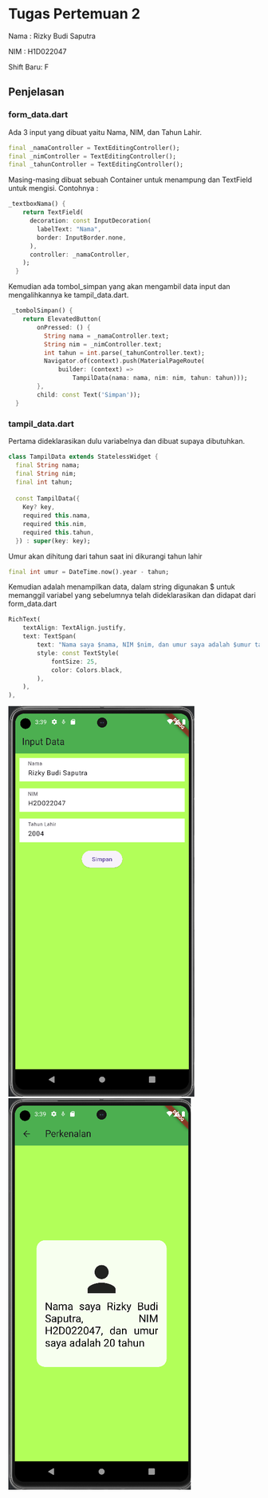# Tugas Pertemuan 2

Nama : Rizky Budi Saputra

NIM : H1D022047

Shift Baru: F

## Penjelasan

### form_data.dart

Ada 3 input yang dibuat yaitu Nama, NIM, dan Tahun Lahir.

```dart
final _namaController = TextEditingController();
final _nimController = TextEditingController();
final _tahunController = TextEditingController();
```

Masing-masing dibuat sebuah Container untuk menampung dan TextField untuk mengisi. Contohnya :

```dart
_textboxNama() {
    return TextField(
      decoration: const InputDecoration(
        labelText: "Nama",
        border: InputBorder.none,
      ),
      controller: _namaController,
    );
  }
```

Kemudian ada tombol_simpan yang akan mengambil data input dan mengalihkannya ke tampil_data.dart.
```dart
 _tombolSimpan() {
    return ElevatedButton(
        onPressed: () {
          String nama = _namaController.text;
          String nim = _nimController.text;
          int tahun = int.parse(_tahunController.text);
          Navigator.of(context).push(MaterialPageRoute(
              builder: (context) =>
                  TampilData(nama: nama, nim: nim, tahun: tahun)));
        },
        child: const Text('Simpan'));
  }
```
### tampil_data.dart

Pertama dideklarasikan dulu variabelnya dan dibuat supaya dibutuhkan.
```dart
class TampilData extends StatelessWidget {
  final String nama;
  final String nim;
  final int tahun;

  const TampilData({
    Key? key,
    required this.nama,
    required this.nim,
    required this.tahun,
  }) : super(key: key);
```
Umur akan dihitung dari tahun saat ini dikurangi tahun lahir
```dart
final int umur = DateTime.now().year - tahun;
```
Kemudian adalah menampilkan data, dalam string digunakan $ untuk memanggil variabel yang sebelumnya telah dideklarasikan dan didapat dari form_data.dart
```dart
RichText(
    textAlign: TextAlign.justify,
    text: TextSpan(
        text: "Nama saya $nama, NIM $nim, dan umur saya adalah $umur tahun",
        style: const TextStyle(
            fontSize: 25,
            color: Colors.black,
        ),
    ),    
),
```
![Lampiran Form](form.png)
![Lampiran Data](data.png)


